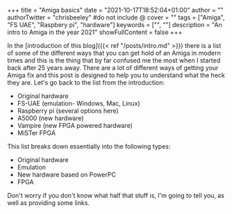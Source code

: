 +++
title = "Amiga basics"
date = "2021-10-17T18:52:04+01:00"
author = ""
authorTwitter = "chrisbeeley" #do not include @
cover = ""
tags = ["Amiga", "FS UAE", "Raspbery pi", "hardware"]
keywords = ["", ""]
description = "An intro to Amiga in the year 2021"
showFullContent = false
+++

In the [introduction of this blog]({{< ref "/posts/intro.md" >}}) there is a list of some of the different ways that you can get hold of an Amiga in modern times and this is the thing that by far confused me the most when I started back after 25 years away. There are a lot of different ways of getting your Amiga fix and this post is designed to help you to understand what the heck they are. Let's go back to the list from the introduction:

* Original hardware
* FS-UAE (emulation- Windows, Mac, Linux)
* Raspberry pi (several options here)
* A5000 (new hardware)
* Vampire (new FPGA powered hardware)
* MiSTer FPGA

This list breaks down essentially into the following types:

* Original hardware
* Emulation
* New hardware based on PowerPC
* FPGA

Don't worry if you don't know what half that stuff is, I'm going to tell you, as well as providing some links. 
